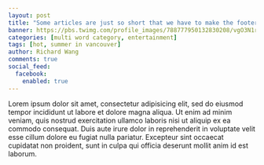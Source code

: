 ```yaml
---
layout: post
title: "Some articles are just so short that we have to make the footer stick"
banner: https://pbs.twimg.com/profile_images/788777950132830208/vgO3N1r7_400x400.jpg
categories: [multi word category, entertainment]
tags: [hot, summer in vancouver]
author: Richard Wang
comments: true
social_feed:
  facebook:
    enabled: true
---
```


Lorem ipsum dolor sit amet, consectetur adipisicing elit, sed do eiusmod tempor incididunt ut labore et dolore magna aliqua. Ut enim ad minim veniam, quis nostrud exercitation ullamco laboris nisi ut aliquip ex ea commodo consequat. Duis aute irure dolor in reprehenderit in voluptate velit esse cillum dolore eu fugiat nulla pariatur. Excepteur sint occaecat cupidatat non proident, sunt in culpa qui officia deserunt mollit anim id est laborum.
